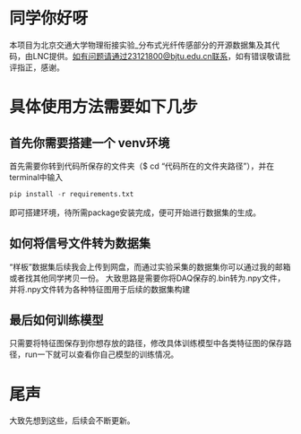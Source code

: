 # 同学你好呀
本项目为北京交通大学物理衔接实验_分布式光纤传感部分的开源数据集及其代码，由LNC提供。如有问题请通过23121800@bjtu.edu.cn联系，如有错误敬请批评指正，感谢。
# 具体使用方法需要如下几步
## 首先你需要搭建一个 venv环境
首先需要你转到代码所保存的文件夹（$ cd “代码所在的文件夹路径”），并在terminal中输入
```python
pip install -r requirements.txt
```
即可搭建环境，待所需package安装完成，便可开始进行数据集的生成。
## 如何将信号文件转为数据集
“样板”数据集后续我会上传到网盘，而通过实验采集的数据集你可以通过我的邮箱或者找其他同学拷贝一份。
大致思路是需要你将DAQ保存的.bin转为.npy文件，并将.npy文件转为各种特征图用于后续的数据集构建
## 最后如何训练模型
只需要将特征图保存到你想存放的路径，修改具体训练模型中各类特征图的保存路径，run一下就可以查看你自己模型的训练情况。
# 尾声
大致先想到这些，后续会不断更新。
